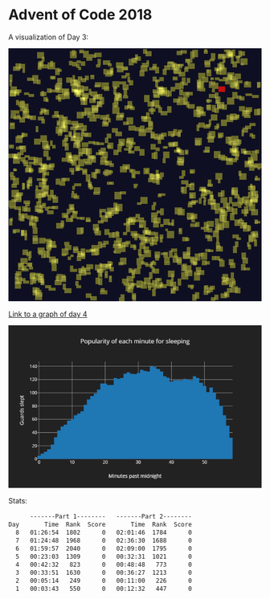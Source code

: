 # Advent of Code 2018

A visualization of Day 3:

![day3](day03/fabric.png)

[Link to a graph of day 4](https://htmlpreview.github.io/?https://github.com/drewtato/aoc2018/blob/master/day04/stats.html)

![day4](day04/stats.png)

Stats:

```text
      -------Part 1--------   -------Part 2--------
Day       Time  Rank  Score       Time  Rank  Score
  8   01:26:54  1802      0   02:01:46  1784      0
  7   01:24:48  1968      0   02:36:30  1688      0
  6   01:59:57  2040      0   02:09:00  1795      0
  5   00:23:03  1309      0   00:32:31  1021      0
  4   00:42:32   823      0   00:48:48   773      0
  3   00:33:51  1630      0   00:36:27  1213      0
  2   00:05:14   249      0   00:11:00   226      0
  1   00:03:43   550      0   00:12:32   447      0
```